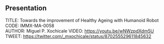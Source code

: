 Presentation
---

TITLE: Towards the improvement of Healthy Ageing with Humanoid Robot  
CODE: IMMX-MA-0058  
AUTHOR: Miguel P. Xochicale
VIDEO: https://youtu.be/wNWzpdXdm5U
TWEET: https://twitter.com/_mxochicale/status/870255529611845632

